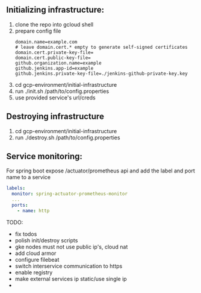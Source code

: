 <h2>Initializing infrastructure:</h2>

1. clone the repo into gcloud shell
2. prepare config file
    ```properties
    domain.name=example.com
    # leave domain.cert.* empty to generate self-signed certificates
    domain.cert.private-key-file=
    domain.cert.public-key-file=
    github.organization.name=example
    github.jenkins.app-id=example
    github.jenkins.private-key-file=./jenkins-github-private-key.key
    ```
3. cd gcp-environment/initial-infrastructure
4. run ./init.sh /path/to/config.properties
5. use provided service's url/creds

<h2>Destroying infrastructure</h2>

1. cd gcp-environment/initial-infrastructure
2. run ./destroy.sh /path/to/config.properties

<h2>Service monitoring:</h2>

For spring boot expose /actuator/prometheus api and add the label and port name to a service

```yaml
labels:
  monitor: spring-actuator-prometheus-monitor
  ...
  ports:
    - name: http
```

TODO:

- fix todos
- polish init/destroy scripts
- gke nodes must not use public ip's, cloud nat
- add cloud armor
- configure filebeat
- switch interservice communication to https
- enable registry
- make external services ip static/use single ip
- 